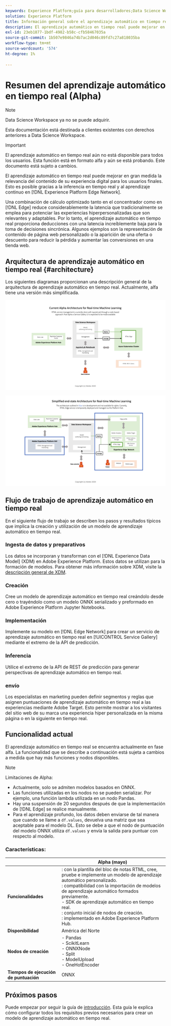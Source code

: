 ```yaml
---
keywords: Experience Platform;guía para desarrolladores;Data Science Workspace;temas populares;aprendizaje automático en tiempo real;
solution: Experience Platform
title: Información general sobre el aprendizaje automático en tiempo real
description: El aprendizaje automático en tiempo real puede mejorar en gran medida la relevancia del contenido de su experiencia digital para los usuarios finales. Esto es posible gracias a la inferencia en tiempo real y al aprendizaje continuo en Experience Platform Edge Network.
exl-id: 23eb1877-1bdf-4982-b58c-cfb58467035a
source-git-commit: 1b507e9846a74b7ac2d046c89fd7c27a818035ba
workflow-type: tm+mt
source-wordcount: '574'
ht-degree: 1%

---
```


# Resumen del aprendizaje automático en tiempo real (Alpha)

>[!NOTE]
>
>Data Science Workspace ya no se puede adquirir.
>
>Esta documentación está destinada a clientes existentes con derechos anteriores a Data Science Workspace.

>[!IMPORTANT]
>
>El aprendizaje automático en tiempo real aún no está disponible para todos los usuarios. Esta función está en formato alfa y aún se está probando. Este documento está sujeto a cambios.

El aprendizaje automático en tiempo real puede mejorar en gran medida la relevancia del contenido de su experiencia digital para los usuarios finales. Esto es posible gracias a la inferencia en tiempo real y al aprendizaje continuo en [!DNL Experience Platform Edge Network].

Una combinación de cálculo optimizado tanto en el concentrador como en [!DNL Edge] reduce considerablemente la latencia que tradicionalmente se emplea para potenciar las experiencias hiperpersonalizadas que son relevantes y adaptables. Por lo tanto, el aprendizaje automático en tiempo real proporciona deducciones con una latencia increíblemente baja para la toma de decisiones sincrónica. Algunos ejemplos son la representación de contenido de página web personalizado o la aparición de una oferta o descuento para reducir la pérdida y aumentar las conversiones en una tienda web.

## Arquitectura de aprendizaje automático en tiempo real {#architecture}

Los siguientes diagramas proporcionan una descripción general de la arquitectura de aprendizaje automático en tiempo real. Actualmente, alfa tiene una versión más simplificada.

![arco alfa](../images/rtml/alpha-arch.png)

![Información general simplificada](../images/rtml/end-to-end-arch.png)

## Flujo de trabajo de aprendizaje automático en tiempo real

En el siguiente flujo de trabajo se describen los pasos y resultados típicos que implica la creación y utilización de un modelo de aprendizaje automático en tiempo real.

### Ingesta de datos y preparativos

Los datos se incorporan y transforman con el [!DNL Experience Data Model] (XDM) en Adobe Experience Platform. Estos datos se utilizan para la formación de modelos. Para obtener más información sobre XDM, visite la [descripción general de XDM](../../xdm/home.md).

### Creación

Cree un modelo de aprendizaje automático en tiempo real creándolo desde cero o trayéndolo como un modelo ONNX serializado y preformado en Adobe Experience Platform Jupyter Notebooks.

### Implementación

Implemente su modelo en [!DNL Edge Network] para crear un servicio de aprendizaje automático en tiempo real en [!UICONTROL Service Gallery] mediante el extremo de la API de predicción.

### Inferencia

Utilice el extremo de la API de REST de predicción para generar perspectivas de aprendizaje automático en tiempo real.

### envío

Los especialistas en marketing pueden definir segmentos y reglas que asignen puntuaciones de aprendizaje automático en tiempo real a las experiencias mediante Adobe Target. Esto permite mostrar a los visitantes del sitio web de su marca una experiencia hiper personalizada en la misma página o en la siguiente en tiempo real.

## Funcionalidad actual

El aprendizaje automático en tiempo real se encuentra actualmente en fase alfa. La funcionalidad que se describe a continuación está sujeta a cambios a medida que hay más funciones y nodos disponibles.

>[!NOTE]
>
> Limitaciones de Alpha:
>
> - Actualmente, solo se admiten modelos basados en ONNX.
> - Las funciones utilizadas en los nodos no se pueden serializar. Por ejemplo, una función lambda utilizada en un nodo Pandas.
> - Hay una suspensión de 20 segundos después de que la implementación de [!DNL Edge] se realice manualmente.
> - Para el aprendizaje profundo, los datos deben enviarse de tal manera que cuando se llame a `df.values`, devuelva una matriz que sea aceptable para el modelo DL. Esto se debe a que el nodo de puntuación del modelo ONNX utiliza `df.values` y envía la salida para puntuar con respecto al modelo.


### Características:

| | Alpha (mayo) |
| --- | --- |
| **Funcionalidades** | : con la plantilla del bloc de notas RTML, cree, pruebe e implemente un modelo de aprendizaje automático personalizado. <br>: compatibilidad con la importación de modelos de aprendizaje automático formados previamente. <br> - SDK de aprendizaje automático en tiempo real. <br>: conjunto inicial de nodos de creación. <br>: implementado en Adobe Experience Platform Hub. |
| **Disponibilidad** | América del Norte |
| **Nodos de creación** | - Pandas <br> - ScikitLearn <br> - ONNXNode <br> - Split <br> - ModelUpload <br> - OneHotEncoder |
| **Tiempos de ejecución de puntuación** | ONNX |

## Próximos pasos

Puede empezar por seguir la guía de [introducción](./getting-started.md). Esta guía le explica cómo configurar todos los requisitos previos necesarios para crear un modelo de aprendizaje automático en tiempo real.
